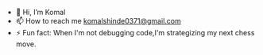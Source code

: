 - 👋 Hi, I’m Komal
- 📫 How to reach me komalshinde0371@gmail.com
- ⚡ Fun fact: When I'm not debugging code,I'm strategizing my next chess move.

<!---
komalshinde7/komalshinde7 is a ✨ special ✨ repository because its `README.md` (this file) appears on your GitHub profile.
You can click the Preview link to take a look at your changes.
--->
